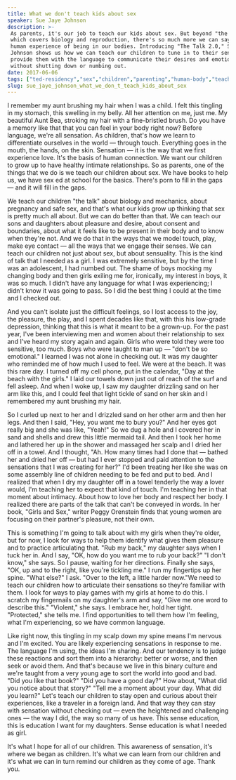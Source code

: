 ```yaml
---
title: What we don't teach kids about sex
speaker: Sue Jaye Johnson
description: >-
 As parents, it's our job to teach our kids about sex. But beyond "the talk,"
 which covers biology and reproduction, there's so much more we can say about the
 human experience of being in our bodies. Introducing "The Talk 2.0," Sue Jaye
 Johnson shows us how we can teach our children to tune in to their sensations and
 provide them with the language to communicate their desires and emotions --
 without shutting down or numbing out.
date: 2017-06-06
tags: ["ted-residency","sex","children","parenting","human-body","teaching","humanity"]
slug: sue_jaye_johnson_what_we_don_t_teach_kids_about_sex
---
```


I remember my aunt brushing my hair when I was a child. I felt this tingling in my
stomach, this swelling in my belly. All her attention on me, just me. My beautiful Aunt
Bea, stroking my hair with a fine-bristled brush. Do you have a memory like that that you
can feel in your body right now? Before language, we're all sensation. As children, that's
how we learn to differentiate ourselves in the world — through touch. Everything goes in
the mouth, the hands, on the skin. Sensation — it is the way that we first experience
love. It's the basis of human connection. We want our children to grow up to have healthy
intimate relationships. So as parents, one of the things that we do is we teach our
children about sex. We have books to help us, we have sex ed at school for the basics.
There's porn to fill in the gaps — and it will fill in the gaps.

We teach our children "the talk" about biology and mechanics, about pregnancy and safe
sex, and that's what our kids grow up thinking that sex is pretty much all about. But we
can do better than that. We can teach our sons and daughters about pleasure and desire,
about consent and boundaries, about what it feels like to be present in their body and to
know when they're not. And we do that in the ways that we model touch, play, make eye
contact — all the ways that we engage their senses. We can teach our children not just
about sex, but about sensuality. This is the kind of talk that I needed as a girl. I was
extremely sensitive, but by the time I was an adolescent, I had numbed out. The shame of
boys mocking my changing body and then girls exiling me for, ironically, my interest in
boys, it was so much. I didn't have any language for what I was experiencing; I didn't
know it was going to pass. So I did the best thing I could at the time and I checked
out.

And you can't isolate just the difficult feelings, so I lost access to the joy, the
pleasure, the play, and I spent decades like that, with this his low-grade depression,
thinking that this is what it meant to be a grown-up. For the past year, I've been
interviewing men and women about their relationship to sex and I've heard my story again
and again. Girls who were told they were too sensitive, too much. Boys who were taught to
man up — "don't be so emotional." I learned I was not alone in checking out. It was my
daughter who reminded me of how much I used to feel. We were at the beach. It was this
rare day. I turned off my cell phone, put in the calendar, "Day at the beach with the
girls." I laid our towels down just out of reach of the surf and fell asleep. And when I
woke up, I saw my daughter drizzling sand on her arm like this, and I could feel that
light tickle of sand on her skin and I remembered my aunt brushing my hair.

So I curled up next to her and I drizzled sand on her other arm and then her legs. And
then I said, "Hey, you want me to bury you?" And her eyes got really big and she was like,
"Yeah!" So we dug a hole and I covered her in sand and shells and drew this little mermaid
tail. And then I took her home and lathered her up in the shower and massaged her scalp
and I dried her off in a towel. And I thought, "Ah. How many times had I done that —
bathed her and dried her off — but had I ever stopped and paid attention to the sensations
that I was creating for her?" I'd been treating her like she was on some assembly line of
children needing to be fed and put to bed. And I realized that when I dry my daughter off
in a towel tenderly the way a lover would, I'm teaching her to expect that kind of touch.
I'm teaching her in that moment about intimacy. About how to love her body and respect her
body. I realized there are parts of the talk that can't be conveyed in words. In her book,
"Girls and Sex," writer Peggy Orenstein finds that young women are focusing on their
partner's pleasure, not their own.

This is something I'm going to talk about with my girls when they're older, but for now, I
look for ways to help them identify what gives them pleasure and to practice articulating
that. "Rub my back," my daughter says when I tuck her in. And I say, "OK, how do you want
me to rub your back?" "I don't know," she says. So I pause, waiting for her directions.
Finally she says, "OK, up and to the right, like you're tickling me." I run my fingertips
up her spine. "What else?" I ask. "Over to the left, a little harder now."We need to teach
our children how to articulate their sensations so they're familiar with them. I look for
ways to play games with my girls at home to do this. I scratch my fingernails on my
daughter's arm and say, "Give me one word to describe this." "Violent," she says. I
embrace her, hold her tight. "Protected," she tells me. I find opportunities to tell them
how I'm feeling, what I'm experiencing, so we have common language.

Like right now, this tingling in my scalp down my spine means I'm nervous and I'm
excited. You are likely experiencing sensations in response to me. The language I'm using,
the ideas I'm sharing. And our tendency is to judge these reactions and sort them into a
hierarchy: better or worse, and then seek or avoid them. And that's because we live in
this binary culture and we're taught from a very young age to sort the world into good and
bad. "Did you like that book?" "Did you have a good day?" How about, "What did you notice
about that story?" "Tell me a moment about your day. What did you learn?" Let's teach our
children to stay open and curious about their experiences, like a traveler in a foreign
land. And that way they can stay with sensation without checking out — even the heightened
and challenging ones — the way I did, the way so many of us have. This sense education,
this is education I want for my daughters. Sense education is what I needed as
girl.

It's what I hope for all of our children. This awareness of sensation, it's where we began
as children. It's what we can learn from our children and it's what we can in turn remind
our children as they come of age. Thank you.

<!--
ad_duration=3.33
comment_count=25
event="TED Residency"
external_start_time=0
has_talk_citation=0
intro_duration=11.82
is_subtitle_required="False"
is_talk_featured="True"
language="en"
language_swap="False"
native_language="en"
number_of_related_talks=6
number_of_speakers=1
number_of_subtitled_videos=29
number_of_tags=7
number_of_talk_download_languages=29
number_of_talk_more_resources=1
number_of_talk_recommendations=1
number_of_talks_take_actions=0
post_ad_duration=0.83
published_timestamp="2018-01-04 20:55:06"
recording_date="2017-06-06"
speaker_description="Journalist, filmmaker, writer"
speaker_is_published=1
speaker_name="Sue Jaye Johnson"
talk_name="What we don't teach kids about sex"
talk_recommendations_blurb="Check out these resources, curated by Sue Jaye Johnson"
talks_tags=["ted-residency","sex","children","parenting","human-body","teaching","humanity"]
talks_take_action=[]
url_audio="https://download.ted.com/talks/SueJayeJohnson_2017S.mp3?apikey=acme-roadrunner"
url_photo_speaker="https://pe.tedcdn.com/images/ted/5c67f0b0c5ada74ca32fc65b3defba6ed89ef15d_254x191.jpg"
url_photo_talk="https://s3.amazonaws.com/talkstar-photos/uploads/2692ed2e-7b01-44fc-8de4-b8522baa13e1/SueJayeJohnson_2017S-embed.jpg"
url_webpage="https://www.ted.com/talks/sue_jaye_johnson_what_we_don_t_teach_kids_about_sex"
video_type_name="TED Stage Talk"
-->